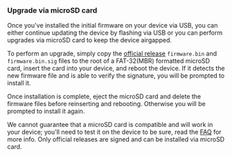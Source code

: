 ### Upgrade via microSD card
Once you've installed the initial firmware on your device via USB, you can either continue updating the device by flashing via USB or you can perform upgrades via microSD card to keep the device airgapped.

To perform an upgrade, simply copy the [official release](https://github.com/selfcustody/krux/releases) `firmware.bin` and `firmware.bin.sig` files to the root of a FAT-32(MBR) formatted microSD card, insert the card into your device, and reboot the device. If it detects the new firmware file and is able to verify the signature, you will be prompted to install it.

Once installation is complete, eject the microSD card and delete the firmware files before reinserting and rebooting. Otherwise you will be prompted to install it again.

We cannot guarantee that a microSD card is compatible and will work in your device; you'll need to test it on the device to be sure, read the [FAQ](../../faq.md/#why-isnt-krux-detecting-my-microsd-card-or-presenting-an-error) for more info. Only official releases are signed and can be installed via microSD card.